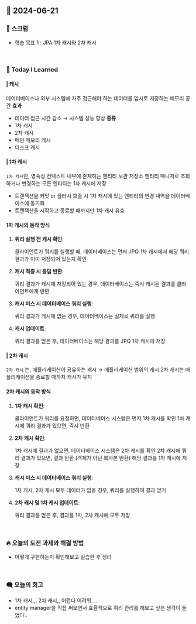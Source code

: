 ## 📆 2024-06-21

### 🔔 스크럼

- 학습 목표 1 : JPA 1차 캐시와 2차 캐시

<br/>

### 🚀 Today I Learned

#### | 캐시
데이터베이스나 외부 시스템에 자주 접근해야 하는 데이터를 임시로 저장하는 메모리 공간
**효과**
- 데이터 접근 시간 감소 → 시스템 성능 향상
**종류**
- 1차 캐시
- 2차 캐시
- 메인 메모리 캐시
- 디스크 캐시

#### | 1차 캐시
`1차 캐시`란, 영속성 컨텍스트 내부에 존재하는 엔티티 보관 저장소
엔티티 매니저로 조회하거나 변경하는 모든 엔티티는 1차 캐시에 저장
- 트랜잭션을 커밋 or 플러시 호출 시 1차 캐시에 있는 엔티티의 변경 내역을 데이터베이스에 동기화
- 트랜잭션을 시작하고 종료할 때까지만 1차 캐시 유효

#### 1차 캐시의 동작 방식

1. **쿼리 실행 전 캐시 확인**:

    클라이언트가 쿼리를 실행할 때, 데이터베이스는 먼저 JPQ 1차 캐시에서 해당 쿼리 결과가 이미 저장되어 있는지 확인
    
2. **캐시 적중 시 응답 반환**:

    쿼리 결과가 캐시에 저장되어 있는 경우, 데이터베이스는 즉시 캐시된 결과를 클라이언트에게 반환
    
3. **캐시 미스 시 데이터베이스 쿼리 실행**:

    쿼리 결과가 캐시에 없는 경우, 데이터베이스는 실제로 쿼리를 실행
    
4. **캐시 업데이트**:

    쿼리 결과를 얻은 후, 데이터베이스는 해당 결과를 JPQ 1차 캐시에 저장


#### | 2차 캐시
`2차 캐시` 는, 애플리케이션이 공유하는 캐시 → 애플리케이션 범위의 캐시
2차 캐시는 애플리케이션을 종료할 때까지 캐시가 유지

#### 2차 캐시의 동작 방식

1. **1차 캐시 확인**: 
    
    클라이언트가 쿼리를 요청하면, 데이터베이스 시스템은 먼저 1차 캐시를 확인
    1차 캐시에 쿼리 결과가 있으면, 즉시 반환
    
2. **2차 캐시 확인**: 
    
    1차 캐시에 결과가 없으면, 데이터베이스 시스템은 2차 캐시를 확인
    2차 캐시에 쿼리 결과가 있으면, 결과 반환 (객체가 아닌 복사본 반환)
    해당 결과를 1차 캐시에 저장
    
3. **캐시 미스 시 데이터베이스 쿼리 실행**: 
    
    1차 캐시, 2차 캐시 모두 데이터가 없을 경우,  쿼리를 실행하여 결과 얻기
    
4. **2차 캐시 및 1차 캐시 업데이트**: 
    
    쿼리 결과를 얻은 후, 결과를 1차, 2차 캐시에 모두 저장


<br/>

### 🔥 오늘의 도전 과제와 해결 방법

- 어떻게 구현하는지 확인해보고 실습한 후 정리

<br/>

### 🗨️ 오늘의 회고

<!--
- 오늘의 학습 경험에 대한 자유로운 생각이나 느낀 점을 기록합니다.
- 성공적인 점, 개선해야 할 점, 새롭게 시도하고 싶은 방법 등을 포함할 수 있습니다.-->

- 1차 캐시,,, 2차 캐시,, 어렵다 어려워....
- entity manager을 직접 써보면서 효율적으로 쿼리 관리를 해보고 싶은 생각이 들었다..
